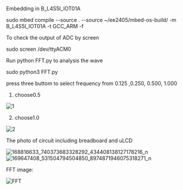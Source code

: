 
Embedding in B_L4S5I_IOT01A

sudo mbed compile --source . --source ~/ee2405/mbed-os-build/ -m B_L4S5I_IOT01A -t GCC_ARM -f

To check the output of ADC by screen

sudo screen /dev/ttyACM0

Run python FFT.py to analysis the wave

sudo python3 FFT.py

press three buttom to select frequency from 0.125 ,0.250, 0.500, 1.000


1. choose0.5

![1](https://user-images.githubusercontent.com/79573609/113851201-d7d3bd80-97cd-11eb-9380-ff4095cddaeb.JPG)

2. choose1.0

![2](https://user-images.githubusercontent.com/79573609/113851209-d86c5400-97cd-11eb-93d3-5873ef0506df.JPG)

The photo of  circuit including breadboard and uLCD

![168816633_740373683328292_434408138127178216_n](https://user-images.githubusercontent.com/79573609/113851725-621c2180-97ce-11eb-818c-db2314905176.jpg)
![169647408_531504794504850_8974871946075318271_n](https://user-images.githubusercontent.com/79573609/113851729-62b4b800-97ce-11eb-99ba-12477bde48fb.jpg)

FFT image:

![FFT](https://user-images.githubusercontent.com/79573609/113853916-d3f56a80-97d0-11eb-97c0-094180214014.JPG)
